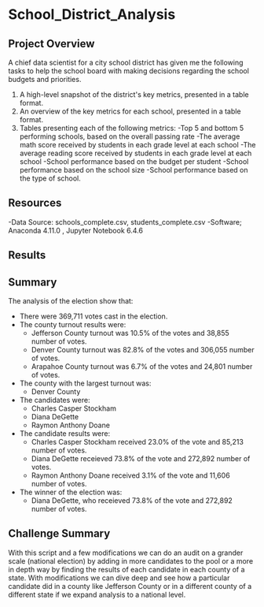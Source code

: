 # School_District_Analysis

## Project Overview
A chief data scientist for a city school district has given me the following tasks to help the school board with making decisions regarding the school budgets and priorities.

1. A high-level snapshot of the district's key metrics, presented in a table format.
2. An overview of the key metrics for each school, presented in a table format.
3. Tables presenting each of the following metrics:
      -Top 5 and bottom 5 performing schools, based on the overall passing rate
      -The average math score received by students in each grade level at each school
      -The average reading score received by students in each grade level at each school
      -School performance based on the budget per student
      -School performance based on the school size 
      -School performance based on the type of school.

## Resources
-Data Source: schools_complete.csv, students_complete.csv
-Software; Anaconda 4.11.0 , Jupyter Notebook 6.4.6

## Results


## Summary
The analysis of the election show that:
- There were 369,711 votes cast in the election.
- The county turnout results were:
    - Jefferson County turnout was 10.5% of the votes and 38,855 number of votes.
    - Denver County turnout was 82.8% of the votes and 306,055 number of votes.
    - Arapahoe County turnout was 6.7% of the votes and 24,801 number of votes.
- The county with the largest turnout was:
    - Denver County
- The candidates were:
    - Charles Casper Stockham
    - Diana DeGette
    - Raymon Anthony Doane
- The candidate results were:
    - Charles Casper Stockham received 23.0% of the vote and 85,213 number of votes.
    - Diana DeGette receieved 73.8% of the vote and 272,892 number of votes.
    - Raymon Anthony Doane received 3.1% of the vote and 11,606 number of votes.
- The winner of the election was:
    - Diana DeGette, who receieved 73.8% of the vote and 272,892 number of votes.

## Challenge Summary
With this script and a few modifications we can do an audit on a grander scale (national election) by adding in more candidates to the pool or a more in depth way by finding the results of each candidate in each county of a state. With modifications we can dive deep and see how a particular candidate did in a county like Jefferson County or in a different county of a different state if we expand analysis to a national level. 
